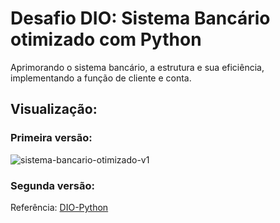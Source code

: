 # Desafio DIO: Sistema Bancário otimizado com Python
Aprimorando o sistema bancário, a estrutura e sua eficiência, implementando a função de cliente e conta.

## Visualização: 
### Primeira versão:
![sistema-bancario-otimizado-v1](https://github.com/user-attachments/assets/b0847bc0-f262-4b48-8805-ee013aa21808)

### Segunda versão:

  Referência: [DIO-Python](https://github.com/digitalinnovationone/trilha-python-dio)
